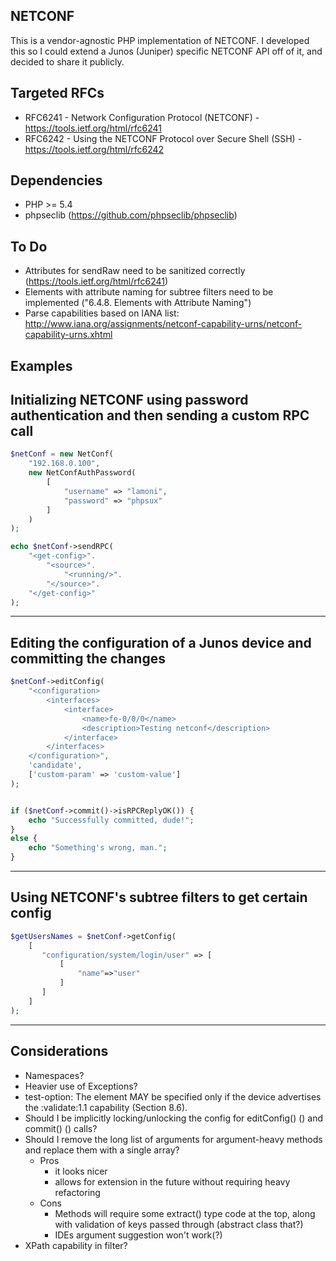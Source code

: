 NETCONF
-------
This is a vendor-agnostic PHP implementation of NETCONF.  I developed this so I could extend a Junos (Juniper) specific
NETCONF API off of it, and decided to share it publicly.

Targeted RFCs
-------------
 - RFC6241 - Network Configuration Protocol (NETCONF) - https://tools.ietf.org/html/rfc6241
 - RFC6242 - Using the NETCONF Protocol over Secure Shell (SSH) - https://tools.ietf.org/html/rfc6242

Dependencies
-------------
 - PHP >= 5.4
 - phpseclib (https://github.com/phpseclib/phpseclib)


To Do
----------
- Attributes for sendRaw need to be sanitized correctly (https://tools.ietf.org/html/rfc6241)
- Elements with attribute naming for subtree filters need to be implemented ("6.4.8.  Elements with Attribute Naming")
- Parse capabilities based on IANA list: http://www.iana.org/assignments/netconf-capability-urns/netconf-capability-urns.xhtml


Examples
------------

Initializing NETCONF using password authentication and then sending a custom RPC call
---------------------------
```php
$netConf = new NetConf(
    "192.168.0.100",
    new NetConfAuthPassword(
        [
            "username" => "lamoni",
            "password" => "phpsux"
        ]
    )
);

echo $netConf->sendRPC(
    "<get-config>".
        "<source>".
            "<running/>".
        "</source>".
    "</get-config>"
);
```
---------------------------

Editing the configuration of a Junos device and committing the changes
---------------------------

```php
$netConf->editConfig(
    "<configuration>
        <interfaces>
            <interface>
                <name>fe-0/0/0</name>
                <description>Testing netconf</description>
            </interface>
        </interfaces>
    </configuration>",
    'candidate',
    ['custom-param' => 'custom-value']
);


if ($netConf->commit()->isRPCReplyOK()) {
    echo "Successfully committed, dude!";
}
else {
    echo "Something's wrong, man.";
}
```
---------------------------

Using NETCONF's subtree filters to get certain config
---------------------------
```php
$getUsersNames = $netConf->getConfig(
    [
       "configuration/system/login/user" => [
           [
               "name"=>"user"
           ]
       ]
    ]
);
```
---------------------------

Considerations
--------------
- Namespaces?
- Heavier use of Exceptions?
- test-option:  The <test-option> element MAY be specified only if the device advertises the :validate:1.1 capability (Section 8.6).
- Should I be implicitly locking/unlocking the config for editConfig() (<edit-config>) and commit() (<commit>) calls?
- Should I remove the long list of arguments for argument-heavy methods and replace them with a single array?
    - Pros
        - it looks nicer
        - allows for extension in the future without requiring heavy refactoring
    - Cons
        - Methods will require some extract() type code at the top, along with validation of keys passed through (abstract class that?)
        - IDEs argument suggestion won't work(?)
- XPath capability in filter?